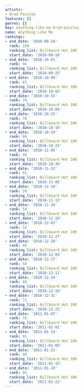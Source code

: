 ```yaml
---
artists:
- Brad Paisley
features: []
genres: []
key: anything-like-me-brad-paisley
name: Anything Like Me
rankings:
- end_date: '2010-09-24'
  rank: 100
  ranking_list: Billboard Hot 100
  start_date: '2010-09-18'
- end_date: '2010-10-01'
  rank: 94
  ranking_list: Billboard Hot 100
  start_date: '2010-09-25'
- end_date: '2010-10-08'
  rank: 81
  ranking_list: Billboard Hot 100
  start_date: '2010-10-02'
- end_date: '2010-10-15'
  rank: 79
  ranking_list: Billboard Hot 100
  start_date: '2010-10-09'
- end_date: '2010-10-22'
  rank: 78
  ranking_list: Billboard Hot 100
  start_date: '2010-10-16'
- end_date: '2010-10-29'
  rank: 66
  ranking_list: Billboard Hot 100
  start_date: '2010-10-23'
- end_date: '2010-11-05'
  rank: 58
  ranking_list: Billboard Hot 100
  start_date: '2010-10-30'
- end_date: '2010-11-12'
  rank: 55
  ranking_list: Billboard Hot 100
  start_date: '2010-11-06'
- end_date: '2010-11-19'
  rank: 59
  ranking_list: Billboard Hot 100
  start_date: '2010-11-13'
- end_date: '2010-11-26'
  rank: 54
  ranking_list: Billboard Hot 100
  start_date: '2010-11-20'
- end_date: '2010-12-03'
  rank: 52
  ranking_list: Billboard Hot 100
  start_date: '2010-11-27'
- end_date: '2010-12-10'
  rank: 48
  ranking_list: Billboard Hot 100
  start_date: '2010-12-04'
- end_date: '2010-12-17'
  rank: 54
  ranking_list: Billboard Hot 100
  start_date: '2010-12-11'
- end_date: '2010-12-24'
  rank: 68
  ranking_list: Billboard Hot 100
  start_date: '2010-12-18'
- end_date: '2010-12-31'
  rank: 72
  ranking_list: Billboard Hot 100
  start_date: '2010-12-25'
- end_date: '2011-01-07'
  rank: 76
  ranking_list: Billboard Hot 100
  start_date: '2011-01-01'
- end_date: '2011-01-14'
  rank: 91
  ranking_list: Billboard Hot 100
  start_date: '2011-01-08'
- end_date: '2011-01-21'
  rank: 90
  ranking_list: Billboard Hot 100
  start_date: '2011-01-15'
- end_date: '2011-01-28'
  rank: 95
  ranking_list: Billboard Hot 100
  start_date: '2011-01-22'
---
```


